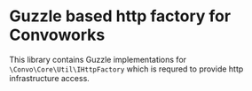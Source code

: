 # Guzzle based http factory for Convoworks

This library contains Guzzle implementations for `\Convo\Core\Util\IHttpFactory` which is requred to provide http infrastructure access.